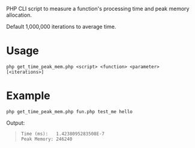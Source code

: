 PHP CLI script to measure a function's processing time and peak memory allocation.

Default 1,000,000 iterations to average time.

# Usage

    php get_time_peak_mem.php <script> <function> <parameter> [<iterations>]

# Example

    php get_time_peak_mem.php fun.php test_me hello

Output:

>     Time (ms):   1.4238095283508E-7
>     Peak Memory: 246240
